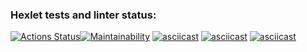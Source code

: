 ### Hexlet tests and linter status:
[![Actions Status](https://github.com/Tanya14081981/frontend-project-44/workflows/hexlet-check/badge.svg)](https://github.com/Tanya14081981/frontend-project-44/actions)[![Maintainability](https://api.codeclimate.com/v1/badges/fb74f85f99b4a3def279/maintainability)](https://codeclimate.com/github/Tanya14081981/frontend-project-44/maintainability)
[![asciicast](https://asciinema.org/a/zvjF8kuKtS1kQq1tsTn6nrJ9X.svg)](https://asciinema.org/a/zvjF8kuKtS1kQq1tsTn6nrJ9X)
[![asciicast](https://asciinema.org/a/80aEm0j9jSN4PvcgJ6dGstUcG.svg)](https://asciinema.org/a/80aEm0j9jSN4PvcgJ6dGstUcG)
[![asciicast](https://asciinema.org/a/AslmjHGvRdJ3wVy362nPGGLUV.svg)](https://asciinema.org/a/AslmjHGvRdJ3wVy362nPGGLUV)
